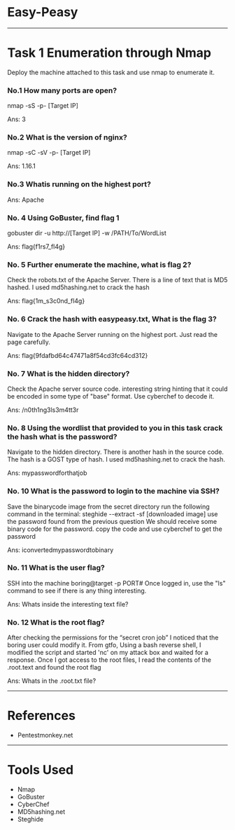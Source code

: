 # Easy-Peasy
------

# Task 1 Enumeration through Nmap

Deploy the machine attached to this task and use nmap to enumerate it.

### No.1 How many ports are open?

nmap -sS -p- [Target IP]

Ans: 3

### No.2 What is the version of nginx?

nmap -sC -sV -p- [Target IP]

Ans: 1.16.1

### No.3 Whatis running on the highest port?

Ans: Apache

### No. 4 Using GoBuster, find flag 1

gobuster dir -u http://[Target IP] -w /PATH/To/WordList

Ans: flag{f1rs7_fl4g}

### No. 5 Further enumerate the machine, what is flag 2?

Check the robots.txt of the Apache Server. There is a line of text that is MD5 hashed. I used md5hashing.net to crack the hash

Ans: flag{1m_s3c0nd_fl4g}

### No. 6 Crack the hash with easypeasy.txt, What is the flag 3?

Navigate to the Apache Server running on the highest port. Just read the page carefully.

Ans: flag{9fdafbd64c47471a8f54cd3fc64cd312}

### No. 7 What is the hidden directory?

Check the Apache server source code. interesting string hinting that it could be encoded in some type of "base" format. Use cyberchef to decode it.

Ans: /n0th1ng3ls3m4tt3r

### No. 8 Using the wordlist that provided to you in this task crack the hash what is the password?

Navigate to the hidden directory. There is another hash in the source code. The hash is a GOST type of hash. I used md5hashing.net to crack the hash. 

Ans: mypasswordforthatjob

### No. 10 What is the password to login to the machine via SSH?

Save the binarycode image from the secret directory
	run the following command in the terminal:
	steghide --extract -sf [downloaded image]
	use the password found from the previous question
	We should receive some binary code for the password. copy the code and use cyberchef to get the password

Ans: iconvertedmypasswordtobinary

### No. 11 What is the user flag?

SSH into the machine boring@target -p PORT#
Once logged in, use the "ls" command to see if there is any thing interesting.

Ans: Whats inside the interesting text file?

### No. 12 What is the root flag?

After checking the permissions for the “secret cron job” I noticed that the boring user could modify it. From gtfo, Using a bash reverse shell, I modified the script and started 'nc' on my attack box and waited for a response. Once I got access to the root files, I read the contents of the .root.text and found the root flag

Ans: Whats in the .root.txt file?

---

# References

- Pentestmonkey.net

---

# Tools Used
- Nmap
- GoBuster
- CyberChef
- MD5hashing.net
- Steghide
